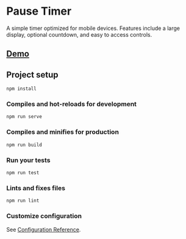 # Pause Timer

A simple timer optimized for mobile devices.  Features include a large display, optional countdown, and easy to access controls.

## [Demo](https://master.dhwrt40e0f9k0.amplifyapp.com/)

## Project setup
```
npm install
```

### Compiles and hot-reloads for development
```
npm run serve
```

### Compiles and minifies for production
```
npm run build
```

### Run your tests
```
npm run test
```

### Lints and fixes files
```
npm run lint
```

### Customize configuration
See [Configuration Reference](https://cli.vuejs.org/config/).
